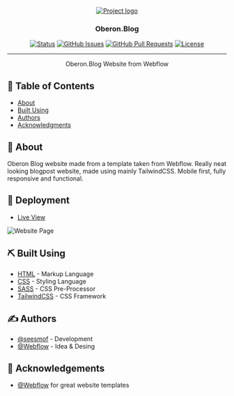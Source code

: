 <p align="center">
  <a href="" rel="noopener">
 <img src="https://img.icons8.com/color/144/000000/webflow.png" alt="Project logo"></a>
</p>

<h3 align="center">Oberon.Blog</h3>

<div align="center">

[![Status](https://img.shields.io/badge/status-active-success.svg)]()
[![GitHub Issues](https://img.shields.io/github/issues/seesmof/The-Documentation-Compendium.svg)](https://github.com/seesmof/oberon_blog/issues)
[![GitHub Pull Requests](https://img.shields.io/github/issues-pr/seesmof/The-Documentation-Compendium.svg)](https://github.com/seesmof/oberon_blog/pulls)
[![License](https://img.shields.io/badge/license-MIT-blue.svg)](./LICENSE)

</div>

---

<p align="center"> Oberon.Blog Website from Webflow
    <br>
</p>

## 📝 Table of Contents

- [About](#about)
- [Built Using](#built_using)
- [Authors](#authors)
- [Acknowledgments](#acknowledgement)

## 🧐 About <a name = "about"></a>

Oberon Blog website made from a template taken from Webflow. Really neat looking blogpost website, made using mainly TailwindCSS. Mobile first, fully responsive and functional.

## 🚀 Deployment <a name = "deployment"></a>

- [Live View](https://seesmof.github.io/oberon_blog/)

![Website Page](./images/oberon_blog-seesmof.png)

## ⛏️ Built Using <a name = "built_using"></a>

- [HTML](https://www.w3.org/html/) - Markup Language
- [CSS](https://www.w3schools.com/css/) - Styling Language
- [SASS](https://sass-lang.com/) - CSS Pre-Processor
- [TailwindCSS](https://tailwindcss.com/) - CSS Framework

## ✍️ Authors <a name = "authors"></a>

- [@seesmof](https://github.com/seesmof) - Development
- [@Webflow](https://webflow.com/templates/html/oberon-blog-website-template) - Idea & Desing

## 🎉 Acknowledgements <a name = "acknowledgement"></a>

- [@Webflow](https://webflow.com/templates/html/oberon-blog-website-template) for great website templates
